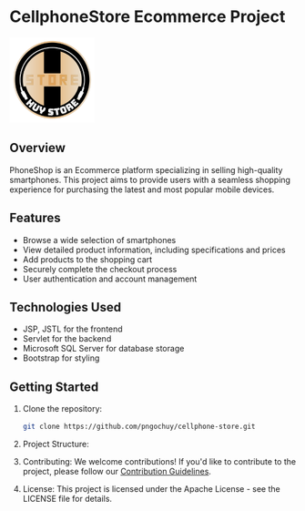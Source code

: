 # CellphoneStore Ecommerce Project

<img src="web/pages/loginPage/loginAdmin/images/Huy-Store-Logo.png" alt="PhoneShop Logo" width="150"/>

## Overview

PhoneShop is an Ecommerce platform specializing in selling high-quality smartphones. This project aims to provide users with a seamless shopping experience for purchasing the latest and most popular mobile devices.

## Features

- Browse a wide selection of smartphones
- View detailed product information, including specifications and prices
- Add products to the shopping cart
- Securely complete the checkout process
- User authentication and account management

## Technologies Used

- JSP, JSTL for the frontend
- Servlet for the backend
- Microsoft SQL Server for database storage
- Bootstrap for styling

## Getting Started

1. Clone the repository:

   ```bash
   git clone https://github.com/pngochuy/cellphone-store.git
   
2. Project Structure:

3. Contributing:
  We welcome contributions! If you'd like to contribute to the project, please follow our [Contribution Guidelines](https://docs.github.com/en/communities/setting-up-your-project-for-healthy-contributions/setting-guidelines-for-repository-contributors).
4. License:
  This project is licensed under the Apache License - see the LICENSE file for details.

